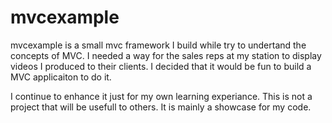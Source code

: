 mvcexample
==========

mvcexample is a small mvc framework I build while try to undertand the concepts of MVC. I needed a way for the sales reps at my station to display videos I produced to their clients. I decided that it would be fun to build a MVC applicaiton to do it. 

I continue to enhance it just for my own learning experiance. This is not a project that will be usefull to others. It is mainly a showcase for my code. 

